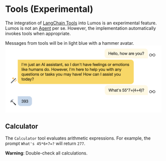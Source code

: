 # Tools (Experimental)

The integration of [LangChain Tools](https://js.langchain.com/docs/modules/agents/tools/) into Lumos is an experimental feature. Lumos is not an [Agent](https://js.langchain.com/docs/modules/agents/) per se. However, the implementation automatically invokes tools when appropriate.

Messages from tools will be in light blue with a hammer avatar.
![Tool Message](../screenshots/tool_message.png)

## Calculator

The `Calculator` tool evaluates arithmetic expressions. For example, the prompt `What's 45*6+7=?` will return `277`.

**Warning**: Double-check all calculations.
